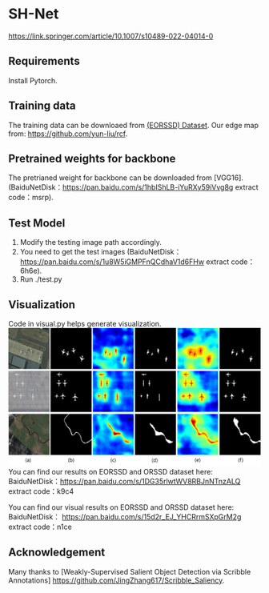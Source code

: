 # SH-Net
https://link.springer.com/article/10.1007/s10489-022-04014-0
## Requirements
 Install Pytorch.
## Training data
The training data can be downloaed from [(EORSSD) Dataset]( https://github.com/rmcong/EORSSD-dataset).
Our edge map from: https://github.com/yun-liu/rcf.

## Pretrained weights for backbone
The pretrianed weight for backbone can be downloaded from [VGG16].(BaiduNetDisk：https://pan.baidu.com/s/1hbIShLB-iYuRXy59iVvg8g extract code：msrp).

## Test Model
1) Modify the testing image path accordingly.
2) You need to get the test images (BaiduNetDisk：https://pan.baidu.com/s/1u8W5iGMPFnQCdhaV1d6FHw extract code：6h6e).
3) Run ./test.py

## Visualization
Code in visual.py helps generate visualization.
![alt text](./Visual2.png)
 You can find our results on EORSSD and ORSSD dataset here: BaiduNetDisk：https://pan.baidu.com/s/1DG35rlwtWV8RBJnNTnzALQ extract code：k9c4 
 
 You can find our visual results on EORSSD and ORSSD dataset here: BaiduNetDisk： https://pan.baidu.com/s/15d2r_EJ_YHCRrmSXpGrM2g extract code：n1ce 
## Acknowledgement

Many thanks to [Weakly-Supervised Salient Object Detection via Scribble Annotations]  https://github.com/JingZhang617/Scribble_Saliency.





